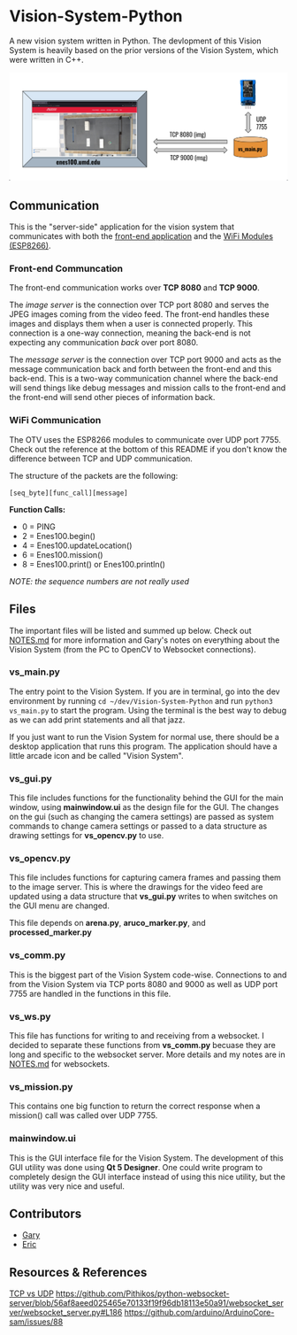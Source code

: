 # Vision-System-Python
A new vision system written in Python. The devlopment of this Vision System is heavily based on
the prior versions of the Vision System, which were written in C++.

![Vision System Diagram](images/VisionSystemDiagram.PNG "Vision System Diagram")

## Communication
This is the "server-side" application for the vision system that communicates with both the 
[front-end application](https://github.com/umdenes100/VisionSystemRemoteClient) and the 
[WiFi Modules (ESP8266)](https://github.com/umdenes100/WifiFirmware).

### Front-end Communcation
The front-end communication works over **TCP 8080** and **TCP 9000**. 

The *image server* is the connection over TCP port 8080 and serves the JPEG images coming 
from the video feed. The front-end handles these images and displays them when a user 
is connected properly. This connection is a one-way connection, meaning the back-end is
not expecting any communication *back* over port 8080.

The *message server* is the connection over TCP port 9000 and acts as the message communication
back and forth between the front-end and this back-end. This is a two-way communication channel
where the back-end will send things like debug messages and mission calls to the front-end and 
the front-end will send other pieces of information back. 

### WiFi Communication
The OTV uses the ESP8266 modules to communicate over UDP port 7755. Check out the reference
at the bottom of this README if you don't know the difference between TCP and UDP communication.

The structure of the packets are the following:
```
[seq_byte][func_call][message]
```

**Function Calls:**
- 0 = PING
- 2 = Enes100.begin()
- 4 = Enes100.updateLocation()
- 6 = Enes100.mission()
- 8 = Enes100.print() or Enes100.println() 

*NOTE: the sequence numbers are not really used*

## Files
The important files will be listed and summed up below. Check out [NOTES.md](NOTES.md) for more information 
and Gary's notes on everything about the Vision System (from the PC to OpenCV to Websocket connections).

### vs_main.py
The entry point to the Vision System. If you are in terminal, go into the dev environment by running 
`cd ~/dev/Vision-System-Python` and run `python3 vs_main.py` to start the program. Using the terminal 
is the best way to debug as we can add print statements and all that jazz.

If you just want to run the Vision System for normal use, there should be a desktop application 
that runs this program. The application should have a little arcade icon and be called "Vision System". 

### vs_gui.py
This file includes functions for the functionality behind the GUI for the main window, using **mainwindow.ui**
as the design file for the GUI. The changes on the gui (such as changing the camera settings) are 
passed as system commands to change camera settings or passed to a data structure as drawing settings 
for **vs_opencv.py** to use.

### vs_opencv.py
This file includes functions for capturing camera frames and passing them to the image server. 
This is where the drawings for the video feed are updated using a data structure that **vs_gui.py** writes to 
when switches on the GUI menu are changed. 

This file depends on **arena.py**, **aruco_marker.py**, and **processed_marker.py**

### vs_comm.py
This is the biggest part of the Vision System code-wise. Connections to and from the Vision System via
TCP ports 8080 and 9000 as well as UDP port 7755 are handled in the functions in this file. 

### vs_ws.py 
This file has functions for writing to and receiving from a websocket. I decided to separate these 
functions from **vs_comm.py** becuase they are long and specific to the websocket server. More details
and my notes are in [NOTES.md](NOTES.md) for websockets.

### vs_mission.py
This contains one big function to return the correct response when a mission() call was called
over UDP 7755.

### mainwindow.ui
This is the GUI interface file for the Vision System. The development of this GUI utility was 
done using **Qt 5 Designer**. One could write program to completely design the GUI interface instead 
of using this nice utility, but the utility was very nice and useful.

## Contributors

- [Gary](https://github.com/itsecgary)
- [Eric](https://github.com/ephan1068)


## Resources & References
[TCP vs UDP](https://www.lifesize.com/en/blog/tcp-vs-udp/)
https://github.com/Pithikos/python-websocket-server/blob/56af8aeed025465e70133f19f96db18113e50a91/websocket_server/websocket_server.py#L186
https://github.com/arduino/ArduinoCore-sam/issues/88

